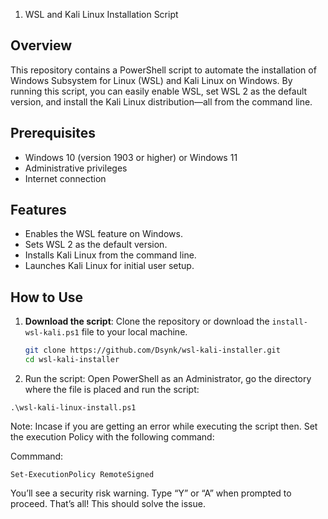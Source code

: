 1. WSL and Kali Linux Installation Script

## Overview

This repository contains a PowerShell script to automate the installation of Windows Subsystem for Linux (WSL) and Kali Linux on Windows. By running this script, you can easily enable WSL, set WSL 2 as the default version, and install the Kali Linux distribution—all from the command line.

## Prerequisites

- Windows 10 (version 1903 or higher) or Windows 11
- Administrative privileges
- Internet connection

## Features

- Enables the WSL feature on Windows.
- Sets WSL 2 as the default version.
- Installs Kali Linux from the command line.
- Launches Kali Linux for initial user setup.

## How to Use

1. **Download the script**:
   Clone the repository or download the `install-wsl-kali.ps1` file to your local machine.

   ```bash
   git clone https://github.com/Dsynk/wsl-kali-installer.git
   cd wsl-kali-installer

2. Run the script: Open PowerShell as an Administrator, go the directory where the file is placed and run the script:
  
`.\wsl-kali-linux-install.ps1`


Note: Incase if you are getting an error while executing the script then. Set the execution Policy with the following command:


Commmand: 

`Set-ExecutionPolicy RemoteSigned`

You’ll see a security risk warning. Type “Y” or “A” when prompted to proceed. That’s all! This should solve the issue.
